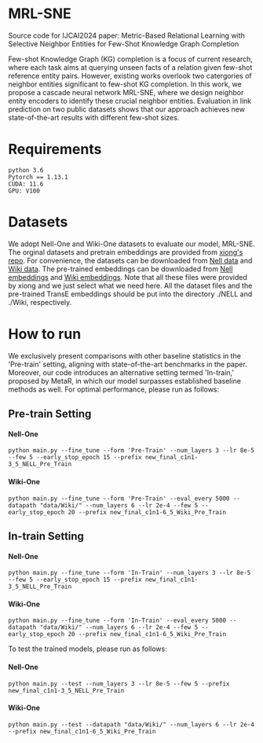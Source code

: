 # MRL-SNE
Source code for IJCAI2024 paper: Metric-Based Relational Learning with Selective Neighbor Entities for Few-Shot Knowledge Graph Completion

Few-shot Knowledge Graph (KG) completion is a focus of current research, where each task aims at querying unseen facts of a relation given few-shot reference entity pairs. However, existing works overlook two catergories of neighbor entities significant to few-shot KG completion. In this work, we propose a cascade neural network MRL-SNE, where we design neighbor entity encoders to identify these crucial neighbor entities. Evaluation in link prediction on two public datasets shows that our approach achieves new state-of-the-art results with different few-shot sizes.

# Requirements

```
python 3.6
Pytorch == 1.13.1
CUDA: 11.6
GPU: V100
```

# Datasets

We adopt Nell-One and Wiki-One datasets to evaluate our model, MRL-SNE.
The orginal datasets and pretrain embeddings are provided from [xiong's repo](https://github.com/xwhan/One-shot-Relational-Learning). 
For convenience, the datasets can be downloaded from [Nell data](https://sites.cs.ucsb.edu/~xwhan/datasets/nell.tar.gz)
and [Wiki data](https://sites.cs.ucsb.edu/~xwhan/datasets/wiki.tar.gz). 
The pre-trained embeddings can be downloaded from [Nell embeddings](https://drive.google.com/file/d/1XXvYpTSTyCnN-PBdUkWBXwXBI99Chbps/view?usp=sharing)
 and [Wiki embeddings](https://drive.google.com/file/d/1_3HBJde2KVMhBgJeGN1-wyvW88gRU1iL/view?usp=sharing).
Note that all these files were provided by xiong and we just select what we need here. 
All the dataset files and the pre-trained TransE embeddings should be put into the directory ./NELL and ./Wiki, respectively.

# How to run
We exclusively present comparisons with other baseline statistics in the 'Pre-train' setting, aligning with state-of-the-art benchmarks in the paper. Moreover, our code introduces an alternative setting termed 'In-train,' proposed by MetaR, in which our model surpasses established baseline methods as well. For optimal performance, please run as follows:

## Pre-train Setting

#### Nell-One

```
python main.py --fine_tune --form 'Pre-Train' --num_layers 3 --lr 8e-5 --few 5 --early_stop_epoch 15 --prefix new_final_c1n1-3_5_NELL_Pre_Train
```

#### Wiki-One

```
python main.py --fine_tune --form 'Pre-Train' --eval_every 5000 --datapath "data/Wiki/" --num_layers 6 --lr 2e-4 --few 5 --early_stop_epoch 20 --prefix new_final_c1n1-6_5_Wiki_Pre_Train
```

## In-train Setting

#### Nell-One

```
python main.py --fine_tune --form 'In-Train' --num_layers 3 --lr 8e-5 --few 5 --early_stop_epoch 15 --prefix new_final_c1n1-3_5_NELL_Pre_Train
```

#### Wiki-One

```
python main.py --fine_tune --form 'In-Train' --eval_every 5000 --datapath "data/Wiki/" --num_layers 6 --lr 2e-4 --few 5 --early_stop_epoch 20 --prefix new_final_c1n1-6_5_Wiki_Pre_Train
```

To test the trained models, please run as follows:

#### Nell-One

```
python main.py --test --num_layers 3 --lr 8e-5 --few 5 --prefix new_final_c1n1-3_5_NELL_Pre_Train
```

#### Wiki-One

```
python main.py --test --datapath "data/Wiki/" --num_layers 6 --lr 2e-4 --prefix new_final_c1n1-6_5_Wiki_Pre_Train
```

